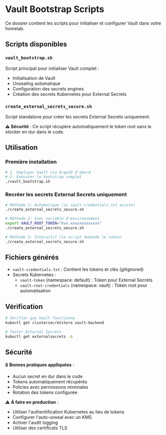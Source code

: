# Vault Bootstrap Scripts

Ce dossier contient les scripts pour initialiser et configurer Vault dans votre homelab.

## Scripts disponibles

### `vault_bootstrap.sh`
Script principal pour initialiser Vault complet :
- Initialisation de Vault
- Unsealing automatique  
- Configuration des secrets engines
- Création des secrets Kubernetes pour External Secrets

### `create_external_secrets_secure.sh`
Script standalone pour créer les secrets External Secrets uniquement.

**⚠️ Sécurité** : Ce script récupère automatiquement le token root sans le stocker en dur dans le code.

## Utilisation

### Première installation
```bash
# 1. Déployer Vault via ArgoCD d'abord
# 2. Exécuter le bootstrap complet
./vault_bootstrap.sh
```

### Recréer les secrets External Secrets uniquement
```bash
# Méthode 1: Automatique (si vault-credentials.txt existe)
./create_external_secrets_secure.sh

# Méthode 2: Avec variable d'environnement  
export VAULT_ROOT_TOKEN="hvs.xxxxxxxxxxxxx"
./create_external_secrets_secure.sh

# Méthode 3: Interactif (le script demande le token)
./create_external_secrets_secure.sh
```

## Fichiers générés

- `vault-credentials.txt` : Contient les tokens et clés (gitignored)
- Secrets Kubernetes :
  - `vault-token` (namespace: default) : Token pour External Secrets
  - `vault-root-credentials` (namespace: vault) : Token root pour automatisation

## Vérification

```bash
# Vérifier que Vault fonctionne
kubectl get clustersecretstore vault-backend

# Tester External Secrets
kubectl get externalsecrets -A
```

## Sécurité

🔒 **Bonnes pratiques appliquées** :
- Aucun secret en dur dans le code
- Tokens automatiquement récupérés
- Policies avec permissions minimales
- Rotation des tokens configurée

⚠️ **À faire en production** :
- Utiliser l'authentification Kubernetes au lieu de tokens
- Configurer l'auto-unseal avec un KMS
- Activer l'audit logging
- Utiliser des certificats TLS
